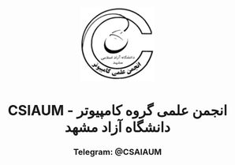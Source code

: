 <div align=center>
<img src='https://raw.githubusercontent.com/CSAIAUM/.github/main/profile/logo.png' width='150'>
  
<h1> 
CSIAUM - انجمن علمی گروه کامپیوتر دانشگاه آزاد مشهد
</h1>
  
 <h3>
   Telegram: @CSAIAUM
</h3>
  
</div>




